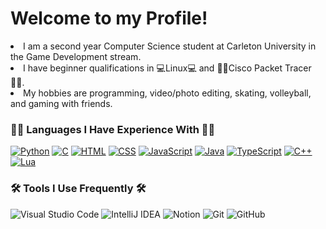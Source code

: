 <h1>Welcome to my Profile!</h1>

<li>
I am a second year Computer Science student at Carleton University in the Game Development stream.
<li>
I have beginner qualifications in 💻Linux💻 and 👨‍🦯Cisco Packet Tracer👨‍🦯.
<li>
My hobbies are programming, video/photo editing, skating, volleyball, and gaming with friends.

### **👨‍💻 Languages I Have Experience With 👨‍💻**
<p>
  <a href="https://github.com/search?q=user%3Aaidanln+language%3Apython"><img alt="Python" src="https://img.shields.io/badge/Python-14354C.svg?style=for-the-badge&logo=python&logoColor=white"></a>
  <a href="https://github.com/search?q=user%3Aaidanln+language%3Ac"><img alt="C" src="https://img.shields.io/badge/c-%2300599C.svg?style=for-the-badge&logo=c&logoColor=white"></a>
  <a href="https://github.com/search?q=user%3Aaidanln+language%3Ahtml"><img alt="HTML" src="https://img.shields.io/badge/HTML-E34F26.svg?style=for-the-badge&logo=html5&logoColor=white"></a>
  <a href="https://github.com/search?q=user%3Aaidanln+language%3Acss"><img alt="CSS" src="https://img.shields.io/badge/CSS-1572B6.svg?style=for-the-badge&logo=css3&logoColor=white"></a>
  <a href="https://github.com/search?q=user%3Aaidanln+language%3Ajavascript"><img alt="JavaScript" src="https://img.shields.io/badge/JavaScript-F7DF1E.svg?style=for-the-badge&logo=javascript&logoColor=black"></a>
  <a href="https://github.com/search?q=user%3Aaidanln+language%3Ajava"><img alt="Java" src="https://img.shields.io/badge/Java-007396.svg?style=for-the-badge&logo=java&logoColor=white"></a>
  <a href="https://github.com/search?q=user%3AAidan-Lalonde-Novales+language%3Atypescript"><img alt="TypeScript" src="https://img.shields.io/badge/typescript-%23007ACC.svg?style=for-the-badge&logo=typescript&logoColor=white"></a>
  <a href="https://github.com/search?q=user%3AAidan-Lalonde-Novales+language%3Acpp"><img alt="C++" src="https://custom-icon-badges.herokuapp.com/badge/C++-9C033A.svg?style=for-the-badge&logo=cpp2&logoColor=white"></a>
  <a href="https://github.com/search?q=user%3AAidan-Lalonde-Novales+language%3Alua"><img alt="Lua" src="https://img.shields.io/badge/lua-%23007ACC.svg?style=for-the-badge&logo=lua&logoColor=white"></a>
  <br>
</p>
  
### **🛠️ Tools I Use Frequently 🛠️**
![Visual Studio Code](https://img.shields.io/badge/Visual%20Studio%20Code-0078d7.svg?style=for-the-badge&logo=visual-studio-code&logoColor=white)
![IntelliJ IDEA](https://img.shields.io/badge/IntelliJIDEA-000000.svg?style=for-the-badge&logo=intellij-idea&logoColor=white)
![Notion](https://img.shields.io/badge/Notion-%23000000.svg?style=for-the-badge&logo=notion&logoColor=white)
![Git](https://img.shields.io/badge/git-%23F05033.svg?style=for-the-badge&logo=git&logoColor=white)
![GitHub](https://img.shields.io/badge/github-%23121011.svg?style=for-the-badge&logo=github&logoColor=white)
<br>
